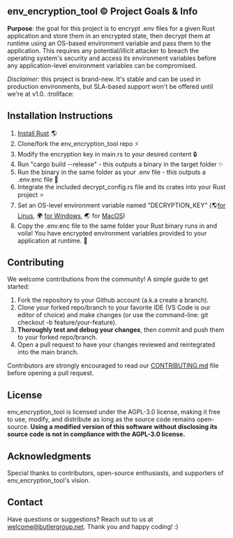 ## env_encryption_tool :copyright: Project Goals & Info

**Purpose**: the goal for this project is to encrypt .env files for a given Rust application and store them in an encrypted state, then decrypt them at runtime using an OS-based environment variable and pass them to the application. This requires any potential/illicit attacker to breach the operating system's security and access its environment variables before any application-level environment variables can be compromised. 

*Disclaimer:* this project is brand-new. It's stable and can be used in production environments, but SLA-based support won't be offered until we're at v1.0. :trollface:

## Installation Instructions

1. [Install Rust](https://rustup.rs/) :earth_americas:
2. Clone/fork the env_encryption_tool repo :zap:
3. Modify the encryption key in main.rs to your desired content :lock:
4. Run "cargo build --release" - this outputs a binary in the target folder :sparkles:
5. Run the binary in the same folder as your .env file - this outputs a .env.enc file :confetti_ball:
6. Integrate the included decrypt_config.rs file and its crates into your Rust project :star:
7. Set an OS-level environment variable named "DECRYPTION_KEY" (:earth_americas:[for Linus](https://stackoverflow.com/questions/45502996/how-to-set-environment-variable-in-linux-permanently), :earth_africa: [for Windows](https://phoenixnap.com/kb/windows-set-environment-variable), :earth_asia: for [MacOS](https://stackoverflow.com/questions/65597552/how-exactly-to-set-up-and-use-environment-variables-on-a-mac)) 
8. Copy the .env.enc file to the same folder your Rust binary runs in and voila! You have encrypted environment variables provided to your application at runtime. :tada:

## Contributing

We welcome contributions from the community! A simple guide to get started:

1. Fork the repository to your Github account (a.k.a create a branch). 
2. Clone your forked repo/branch to your favorite IDE (VS Code is our editor of choice) and make changes (or use the command-line: git checkout -b feature/your-feature).
3. **Thoroughly test and debug your changes**, then commit and push them to your forked repo/branch.
4. Open a pull request to have your changes reviewed and reintegrated into the main branch.

Contributors are strongly encouraged to read our [CONTRIBUTING.md](https://github.com/butlergroup/env_encryption_tool/blob/main/CONTRIBUTING.md) file before opening a pull request. 

## License

env_encryption_tool is licensed under the AGPL-3.0 license, making it free to use, modify, and distribute as long as the source code remains open-source. **Using a modified version of this software without disclosing its source code is not in compliance with the AGPL-3.0 license.**

## Acknowledgments

Special thanks to contributors, open-source enthusiasts, and supporters of env_encryption_tool's vision.

## Contact

Have questions or suggestions? Reach out to us at welcome@butlergroup.net. Thank you and happy coding! :)
